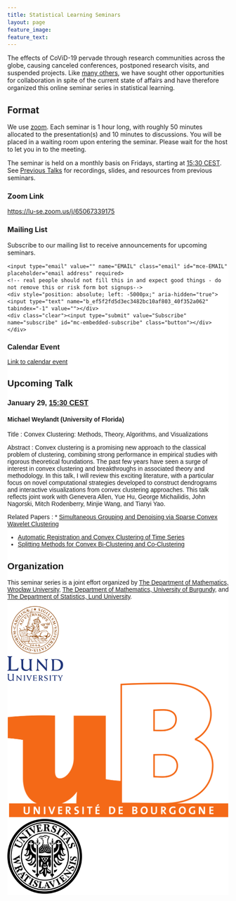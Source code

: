 ```yaml
---
title: Statistical Learning Seminars
layout: page
feature_image: 
feature_text:
---
```


The effects of CoViD-19 pervade through research communities across the globe,
causing canceled conferences, postponed research visits, and suspended
projects. Like [many others](/links), we have sought 
other opportunities for collaboration in spite of the current state of
affairs and have therefore organized this online seminar 
series in statistical learning.

## Format

We use [zoom](https://zoom.us/). Each seminar is 1 hour
long, with roughly 50 minutes allocated to the presentation(s) and 10 minutes to
discussions. You will be placed in a waiting room upon entering the seminar. Please
wait for the host to let you in to the meeting.

The seminar is held on a monthly basis on Fridays, starting at [15:30 CEST](https://www.thetimezoneconverter.com/?t=15%3A30%20pm&tz=Stockholm&).
See [Previous Talks](/previous-talks) for recordings, slides, and resources from previous
seminars.

### Zoom Link

<https://lu-se.zoom.us/j/65067339175>

### Mailing List

Subscribe to our mailing list to receive announcements for upcoming seminars.

<!-- Begin Mailchimp Signup Form -->
<link href="//cdn-images.mailchimp.com/embedcode/slim-10_7.css" rel="stylesheet" type="text/css">
<style type="text/css">
	#mc_embed_signup{background:#fff; clear:left; font:14px Helvetica,Arial,sans-serif; }
	/* Add your own Mailchimp form style overrides in your site stylesheet or in this style block.
	   We recommend moving this block and the preceding CSS link to the HEAD of your HTML file. */
</style>
<div id="mc_embed_signup">
<form action="https://github.us2.list-manage.com/subscribe/post?u=ef5f2fd5d3ec3482bc10af803&amp;id=40f352a062" method="post" id="mc-embedded-subscribe-form" name="mc-embedded-subscribe-form" class="validate" target="_blank" novalidate>
    <div id="mc_embed_signup_scroll">

	<input type="email" value="" name="EMAIL" class="email" id="mce-EMAIL" placeholder="email address" required>
    <!-- real people should not fill this in and expect good things - do not remove this or risk form bot signups-->
    <div style="position: absolute; left: -5000px;" aria-hidden="true"><input type="text" name="b_ef5f2fd5d3ec3482bc10af803_40f352a062" tabindex="-1" value=""></div>
    <div class="clear"><input type="submit" value="Subscribe" name="subscribe" id="mc-embedded-subscribe" class="button"></div>
    </div>
</form>
</div>
<!--End mc_embed_signup-->


### Calendar Event

[Link to calendar event](https://lu-se.zoom.us/meeting/u5Etce6rrTIrHdGmDxIUKT33_HsILcrt6Tui/ics?icsToken=98tyKu-trj0tGdecsR6CR_MMAo_oKOnztlhcgqd6kTv9KhV4VlClCcpRG558AsyG)

## Upcoming Talk

### January 29, [15:30 CEST](https://www.thetimezoneconverter.com/?t=15%3A30%20pm&tz=Stockholm&)

#### Michael Weylandt (University of Florida)

Title
: Convex Clustering: Methods, Theory, Algorithms, and Visualizations

Abstract
: Convex clustering is a promising new approach to the classical problem
of clustering, combining strong performance in empirical studies with
rigorous theoretical foundations. The past few years have seen a surge
of interest in convex clustering and breakthroughs in associated
theory and methodology. In this talk, I will review this exciting
literature, with a particular focus on novel computational strategies
developed to construct dendrograms and interactive visualizations from
convex clustering approaches. This talk reflects joint work with
Genevera Allen, Yue Hu, George Michailidis, John Nagorski, Mitch
Rodenberry, Minjie Wang, and Tianyi Yao.

Related Papers
: * [Simultaneous Grouping and Denoising via Sparse Convex Wavelet Clustering](https://arxiv.org/abs/2012.04762)
  * [Automatic Registration and Convex Clustering of Time Series](https://arxiv.org/abs/2012.04756)
  * [Splitting Methods for Convex Bi-Clustering and Co-Clustering](https://arxiv.org/abs/1901.06075)

## Organization

This seminar series is a joint effort organized by
[The Department of Mathematics, Wrocław University](https://www.math.uni.wroc.pl),
[The Department of Mathematics, University of Burgundy](https://math.u-bourgogne.fr/), and
[The Department of Statistics, Lund University](https://stat.lu.se).

<div class="row">
  <div class="column">
    <img src="assets/logo-lu.svg" alt="Lund University" style="height:170px">
  </div>
  <div class="column">
    <img src="assets/logo-burgundy.png" alt="University of Burgundy" style="width:auto height:170px">
  </div>
  <div class="column">
    <img src="assets/logo-wroclaw.svg" alt="Wroclaw University" style="height:170px">
  </div>
</div> 
